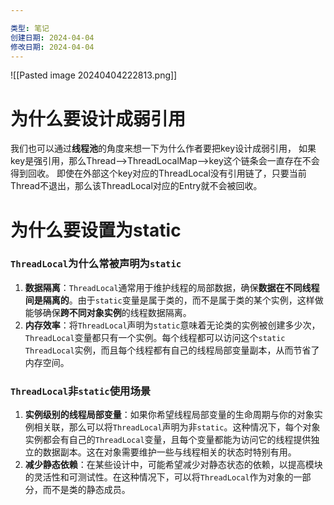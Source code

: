 ```yaml
---

类型: 笔记
创建日期: 2024-04-04
修改日期: 2024-04-04
---
```


![[Pasted image 20240404222813.png]]

# 为什么要设计成弱引用
我们也可以通过**线程池**的角度来想一下为什么作者要把key设计成弱引用，
如果key是强引用，那么Thread-->ThreadLocalMap-->key这个链条会一直存在不会得到回收。
即使在外部这个key对应的ThreadLocal没有引用链了，只要当前Thread不退出，那么该ThreadLocal对应的Entry就不会被回收。

# 为什么要设置为static
### `ThreadLocal`为什么常被声明为`static`

1. **数据隔离**：`ThreadLocal`通常用于维护线程的局部数据，确保**数据在不同线程间是隔离的**。由于`static`变量是属于类的，而不是属于类的某个实例，这样做能够确保**跨不同对象实例**的线程数据隔离。
2. **内存效率**：将`ThreadLocal`声明为`static`意味着无论类的实例被创建多少次，`ThreadLocal`变量都只有一个实例。每个线程都可以访问这个`static` `ThreadLocal`实例，而且每个线程都有自己的线程局部变量副本，从而节省了内存空间。

### `ThreadLocal`非`static`使用场景

1. **实例级别的线程局部变量**：如果你希望线程局部变量的生命周期与你的对象实例相关联，那么可以将`ThreadLocal`声明为非`static`。这种情况下，每个对象实例都会有自己的`ThreadLocal`变量，且每个变量都能为访问它的线程提供独立的数据副本。这在对象需要维护一些与线程相关的状态时特别有用。
2. **减少静态依赖**：在某些设计中，可能希望减少对静态状态的依赖，以提高模块的灵活性和可测试性。在这种情况下，可以将`ThreadLocal`作为对象的一部分，而不是类的静态成员。

